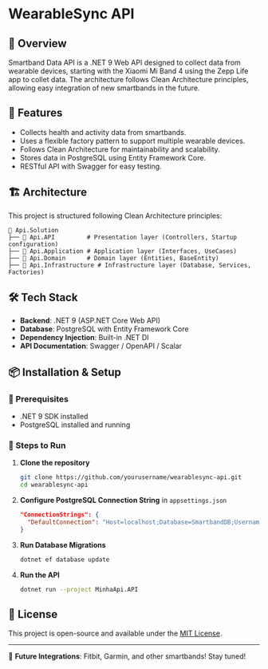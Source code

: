 # WearableSync API

## 📌 Overview
Smartband Data API is a .NET 9 Web API designed to collect data from wearable devices, starting with the Xiaomi Mi Band 4 using the Zepp Life app to collet data.
 The architecture follows Clean Architecture principles, allowing easy integration of new smartbands in the future.

## 🚀 Features
- Collects health and activity data from smartbands.
- Uses a flexible factory pattern to support multiple wearable devices.
- Follows Clean Architecture for maintainability and scalability.
- Stores data in PostgreSQL using Entity Framework Core.
- RESTful API with Swagger for easy testing.

## 🏗️ Architecture
This project is structured following Clean Architecture principles:

```
📂 Api.Solution
├── 📁 Api.API         # Presentation layer (Controllers, Startup configuration)
├── 📁 Api.Application # Application layer (Interfaces, UseCases)
├── 📁 Api.Domain      # Domain layer (Entities, BaseEntity)
├── 📁 Api.Infrastructure # Infrastructure layer (Database, Services, Factories)
```

## 🛠️ Tech Stack
- **Backend**: .NET 9 (ASP.NET Core Web API)
- **Database**: PostgreSQL with Entity Framework Core
- **Dependency Injection**: Built-in .NET DI
- **API Documentation**: Swagger / OpenAPI / Scalar

## 📦 Installation & Setup
### 🔹 Prerequisites
- .NET 9 SDK installed
- PostgreSQL installed and running

### 🔹 Steps to Run
1. **Clone the repository**
   ```sh
   git clone https://github.com/yourusername/wearablesync-api.git
   cd wearablesync-api
   ```
2. **Configure PostgreSQL Connection String** in `appsettings.json`
   ```json
   "ConnectionStrings": {
     "DefaultConnection": "Host=localhost;Database=SmartbandDB;Username=youruser;Password=yourpassword"
   }
   ```
3. **Run Database Migrations**
   ```sh
   dotnet ef database update
   ```
4. **Run the API**
   ```sh
   dotnet run --project MinhaApi.API
   ```

## 📜 License
This project is open-source and available under the [MIT License](LICENSE).

---
🚀 **Future Integrations**: Fitbit, Garmin, and other smartbands! Stay tuned!

